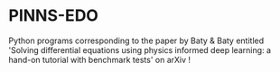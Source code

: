 # PINNS-EDO
Python programs corresponding to the paper by Baty & Baty entitled 
'Solving differential equations using physics informed deep learning: a hand-on tutorial with benchmark tests'
on arXiv !
